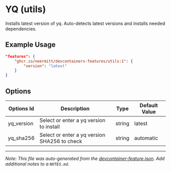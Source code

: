 
# YQ (utils)

Installs latest version of yq. Auto-detects latest versions and installs needed dependencies.

## Example Usage

```json
"features": {
    "ghcr.io/neermitt/devcontainers-features/utils:1": {
        "version": "latest"
    }
}
```

## Options

| Options Id | Description | Type | Default Value |
|-----|-----|-----|-----|
| yq_version | Select or enter a yq version to install | string | latest |
| yq_sha256 | Select or enter a yq version SHA256 to check | string | automatic |



---

_Note: This file was auto-generated from the [devcontainer-feature.json](https://github.com/neermitt/devcontainers-features/blob/main/src/utils/devcontainer-feature.json).  Add additional notes to a `NOTES.md`._
